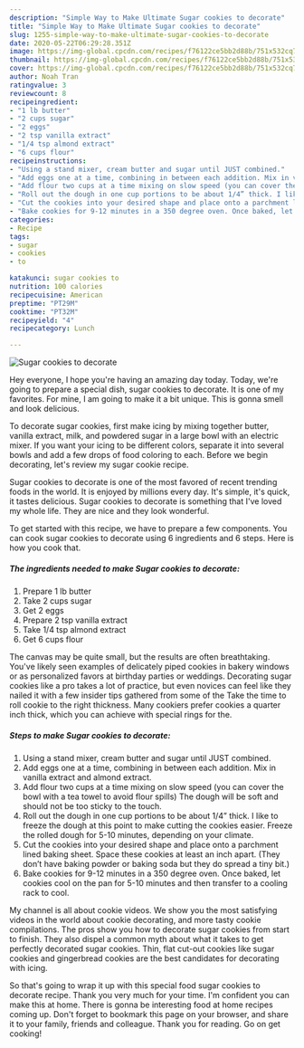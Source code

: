 ```yaml
---
description: "Simple Way to Make Ultimate Sugar cookies to decorate"
title: "Simple Way to Make Ultimate Sugar cookies to decorate"
slug: 1255-simple-way-to-make-ultimate-sugar-cookies-to-decorate
date: 2020-05-22T06:29:28.351Z
image: https://img-global.cpcdn.com/recipes/f76122ce5bb2d88b/751x532cq70/sugar-cookies-to-decorate-recipe-main-photo.jpg
thumbnail: https://img-global.cpcdn.com/recipes/f76122ce5bb2d88b/751x532cq70/sugar-cookies-to-decorate-recipe-main-photo.jpg
cover: https://img-global.cpcdn.com/recipes/f76122ce5bb2d88b/751x532cq70/sugar-cookies-to-decorate-recipe-main-photo.jpg
author: Noah Tran
ratingvalue: 3
reviewcount: 8
recipeingredient:
- "1 lb butter"
- "2 cups sugar"
- "2 eggs"
- "2 tsp vanilla extract"
- "1/4 tsp almond extract"
- "6 cups flour"
recipeinstructions:
- "Using a stand mixer, cream butter and sugar until JUST combined."
- "Add eggs one at a time, combining in between each addition. Mix in vanilla extract and almond extract."
- "Add flour two cups at a time mixing on slow speed (you can cover the bowl with a tea towel to avoid flour spills) The dough will be soft and should not be too sticky to the touch."
- "Roll out the dough in one cup portions to be about 1/4” thick. I like to freeze the dough at this point to make cutting the cookies easier. Freeze the rolled dough for 5-10 minutes, depending on your climate."
- "Cut the cookies into your desired shape and place onto a parchment lined baking sheet. Space these cookies at least an inch apart. (They don’t have baking powder or baking soda but they do spread a tiny bit.)"
- "Bake cookies for 9-12 minutes in a 350 degree oven. Once baked, let cookies cool on the pan for 5-10 minutes and then transfer to a cooling rack to cool."
categories:
- Recipe
tags:
- sugar
- cookies
- to

katakunci: sugar cookies to 
nutrition: 100 calories
recipecuisine: American
preptime: "PT29M"
cooktime: "PT32M"
recipeyield: "4"
recipecategory: Lunch

---
```



![Sugar cookies to decorate](https://img-global.cpcdn.com/recipes/f76122ce5bb2d88b/751x532cq70/sugar-cookies-to-decorate-recipe-main-photo.jpg)

Hey everyone, I hope you're having an amazing day today. Today, we're going to prepare a special dish, sugar cookies to decorate. It is one of my favorites. For mine, I am going to make it a bit unique. This is gonna smell and look delicious.

To decorate sugar cookies, first make icing by mixing together butter, vanilla extract, milk, and powdered sugar in a large bowl with an electric mixer. If you want your icing to be different colors, separate it into several bowls and add a few drops of food coloring to each. Before we begin decorating, let&#39;s review my sugar cookie recipe.

Sugar cookies to decorate is one of the most favored of recent trending foods in the world. It is enjoyed by millions every day. It's simple, it's quick, it tastes delicious. Sugar cookies to decorate is something that I've loved my whole life. They are nice and they look wonderful.


To get started with this recipe, we have to prepare a few components. You can cook sugar cookies to decorate using 6 ingredients and 6 steps. Here is how you cook that.

<!--inarticleads1-->

##### The ingredients needed to make Sugar cookies to decorate:

1. Prepare 1 lb butter
1. Take 2 cups sugar
1. Get 2 eggs
1. Prepare 2 tsp vanilla extract
1. Take 1/4 tsp almond extract
1. Get 6 cups flour


The canvas may be quite small, but the results are often breathtaking. You&#39;ve likely seen examples of delicately piped cookies in bakery windows or as personalized favors at birthday parties or weddings. Decorating sugar cookies like a pro takes a lot of practice, but even novices can feel like they nailed it with a few insider tips gathered from some of the Take the time to roll cookie to the right thickness. Many cookiers prefer cookies a quarter inch thick, which you can achieve with special rings for the. 

<!--inarticleads2-->

##### Steps to make Sugar cookies to decorate:

1. Using a stand mixer, cream butter and sugar until JUST combined.
1. Add eggs one at a time, combining in between each addition. Mix in vanilla extract and almond extract.
1. Add flour two cups at a time mixing on slow speed (you can cover the bowl with a tea towel to avoid flour spills) The dough will be soft and should not be too sticky to the touch.
1. Roll out the dough in one cup portions to be about 1/4” thick. I like to freeze the dough at this point to make cutting the cookies easier. Freeze the rolled dough for 5-10 minutes, depending on your climate.
1. Cut the cookies into your desired shape and place onto a parchment lined baking sheet. Space these cookies at least an inch apart. (They don’t have baking powder or baking soda but they do spread a tiny bit.)
1. Bake cookies for 9-12 minutes in a 350 degree oven. Once baked, let cookies cool on the pan for 5-10 minutes and then transfer to a cooling rack to cool.


My channel is all about cookie videos. We show you the most satisfying videos in the world about cookie decorating, and more tasty cookie compilations. The pros show you how to decorate sugar cookies from start to finish. They also dispel a common myth about what it takes to get perfectly decorated sugar cookies. Thin, flat cut-out cookies like sugar cookies and gingerbread cookies are the best candidates for decorating with icing. 

So that's going to wrap it up with this special food sugar cookies to decorate recipe. Thank you very much for your time. I'm confident you can make this at home. There is gonna be interesting food at home recipes coming up. Don't forget to bookmark this page on your browser, and share it to your family, friends and colleague. Thank you for reading. Go on get cooking!
